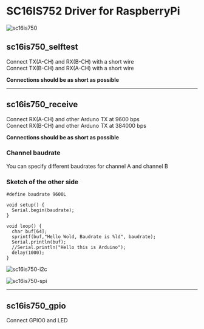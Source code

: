 # SC16IS752 Driver for RaspberryPi

![sc16is750](https://user-images.githubusercontent.com/6020549/71318319-a056da00-24d2-11ea-902f-5fba0e077e05.jpg)


## sc16is750_selftest

Connect TX(A-CH) and RX(B-CH) with a short wire   
Connect TX(B-CH) and RX(A-CH) with a short wire   

__Connections should be as short as possible__

---

## sc16is750_receive

Connect RX(A-CH) and other Arduno TX at 9600 bps   
Connect RX(B-CH) and other Arduno TX at 384000 bps   

__Connections should be as short as possible__

### Channel baudrate
You can specify different baudrates for channel A and channel B

### Sketch of the other side
```
#define baudrate 9600L

void setup() {
  Serial.begin(baudrate);
}

void loop() {
  char buf[64];
  sprintf(buf,"Hello Wold, Baudrate is %ld", baudrate);
  Serial.println(buf);
  //Serial.println("Hello this is Arduino");
  delay(1000);
}
```

![sc16is750-i2c](https://user-images.githubusercontent.com/6020549/71318280-30e0ea80-24d2-11ea-8041-75e893ba3bdb.jpg)

![sc16is750-spi](https://user-images.githubusercontent.com/6020549/71318281-30e0ea80-24d2-11ea-96ec-9c10ff385f7b.jpg)

---

## sc16is750_gpio

Connect GPIO0 and LED   


